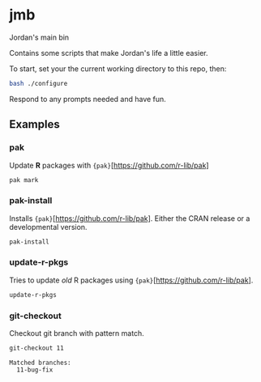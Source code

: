 # jmb

Jordan's main bin

Contains some scripts that make Jordan's life a little easier.

To start, set your the current working directory to this repo, then:

``` bash
bash ./configure
```

Respond to any prompts needed and have fun.

## Examples


### pak

Update **R** packages with `{pak}`[https://github.com/r-lib/pak]

``` sh
pak mark
```

### pak-install

Installs `{pak}`[https://github.com/r-lib/pak].
Either the CRAN release or a developmental version.

``` sh
pak-install
```

### update-r-pkgs

Tries to update _old_ R packages using `{pak}`[https://github.com/r-lib/pak].

``` sh
update-r-pkgs
```

### git-checkout

Checkout git branch with pattern match.

``` sh
git-checkout 11
```

```
Matched branches:
  11-bug-fix
```

